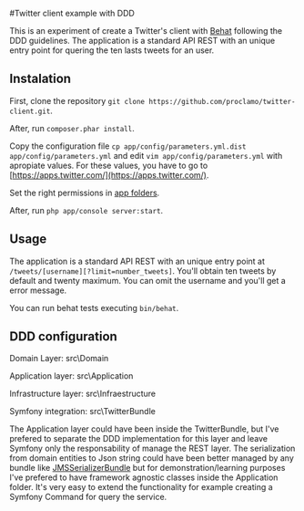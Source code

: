 #Twitter client example with DDD

This is an experiment of create a Twitter's client with [Behat](https://github.com/Behat/Behat) following the DDD guidelines.
The application is a standard API REST with an unique entry point for quering the ten lasts tweets for an user. 

## Instalation

First, clone the repository `git clone https://github.com/proclamo/twitter-client.git`.

After, run `composer.phar install`.

Copy the configuration file `cp app/config/parameters.yml.dist app/config/parameters.yml` and edit `vim app/config/parameters.yml` 
with apropiate values. For these values, you have to go to [https://apps.twitter.com/](https://apps.twitter.com/).

Set the right permissions in [app folders](https://symfony.com/doc/current/book/installation.html#checking-symfony-application-configuration-and-setup).

After, run `php app/console server:start`.

## Usage

The application is a standard API REST with an unique entry point at `/tweets/[username][?limit=number_tweets]`. You'll obtain 
ten tweets by default and twenty maximum. You can omit the username and you'll get a error message.

You can run behat tests executing `bin/behat`.

## DDD configuration

Domain Layer: src\Domain

Application layer: src\Application

Infrastructure layer: src\Infraestructure

Symfony integration: src\TwitterBundle

The Application layer could have been inside the TwitterBundle, but I've prefered to separate the DDD implementation for this layer
and leave Symfony only the responsability of manage the REST layer. The serialization from domain entities to Json string could 
have been better managed by any bundle like [JMSSerializerBundle](https://github.com/schmittjoh/JMSSerializerBundle) but for 
demonstration/learning purposes I've prefered to have framework agnostic classes inside the Application folder. It's very easy 
to extend the functionality for example creating a Symfony Command for query the service.



